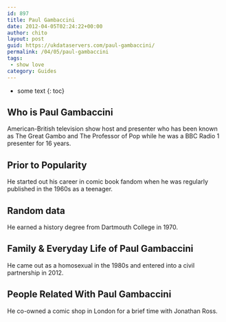 ```yaml
---
id: 897
title: Paul Gambaccini
date: 2012-04-05T02:24:22+00:00
author: chito
layout: post
guid: https://ukdataservers.com/paul-gambaccini/
permalink: /04/05/paul-gambaccini
tags:
 - show love
category: Guides
---
```


* some text
{: toc}
          
          
## Who is  Paul Gambaccini
                  
                  
                  
American-British television show host and presenter who has been known as The Great Gambo and The Professor of Pop while he was a BBC Radio 1 presenter for 16 years.
                  
                
                
                
## Prior to Popularity 
                  
                  
                  
He started out his career in comic book fandom when he was regularly published in the 1960s as a teenager.
                  
                
                
                
## Random data 
                  
                  
                  
He earned a history degree from Dartmouth College in 1970.
                  
                
                
                
## Family & Everyday Life of Paul Gambaccini
                  
                  
                  
He came out as a homosexual in the 1980s and entered into a civil partnership in 2012.
                  
                
                
                
## People Related With  Paul Gambaccini
                  
                  
                  
He co-owned a comic shop in London for a brief time with Jonathan Ross.
                  
                
              
            
          
          
          
    
    
  
